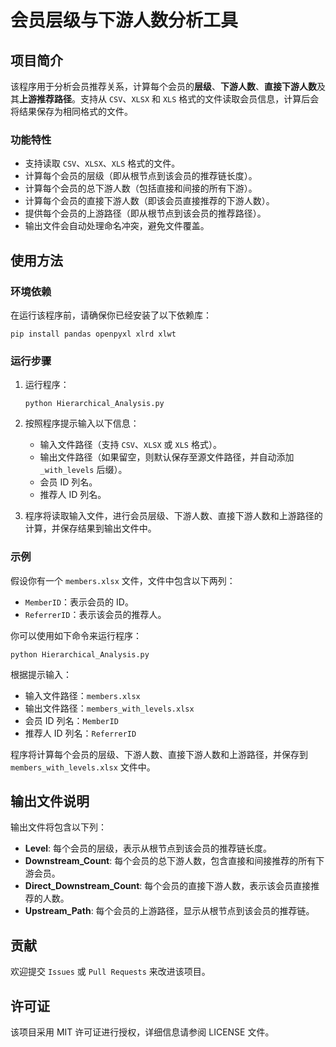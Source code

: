 # 会员层级与下游人数分析工具

## 项目简介

该程序用于分析会员推荐关系，计算每个会员的**层级**、**下游人数**、**直接下游人数**及其**上游推荐路径**。支持从 `CSV`、`XLSX` 和 `XLS` 格式的文件读取会员信息，计算后会将结果保存为相同格式的文件。

### 功能特性

- 支持读取 `CSV`、`XLSX`、`XLS` 格式的文件。
- 计算每个会员的层级（即从根节点到该会员的推荐链长度）。
- 计算每个会员的总下游人数（包括直接和间接的所有下游）。
- 计算每个会员的直接下游人数（即该会员直接推荐的下游人数）。
- 提供每个会员的上游路径（即从根节点到该会员的推荐路径）。
- 输出文件会自动处理命名冲突，避免文件覆盖。

## 使用方法

### 环境依赖

在运行该程序前，请确保你已经安装了以下依赖库：

```
pip install pandas openpyxl xlrd xlwt
```

### 运行步骤

1. 运行程序：

    ```
   python Hierarchical_Analysis.py
    ```

3. 按照程序提示输入以下信息：

    - 输入文件路径（支持 `CSV`、`XLSX` 或 `XLS` 格式）。
    - 输出文件路径（如果留空，则默认保存至源文件路径，并自动添加 `_with_levels` 后缀）。
    - 会员 ID 列名。
    - 推荐人 ID 列名。

4. 程序将读取输入文件，进行会员层级、下游人数、直接下游人数和上游路径的计算，并保存结果到输出文件中。
    

### 示例

假设你有一个 `members.xlsx` 文件，文件中包含以下两列：

- `MemberID`：表示会员的 ID。
- `ReferrerID`：表示该会员的推荐人。

你可以使用如下命令来运行程序：

`python Hierarchical_Analysis.py`

根据提示输入：

- 输入文件路径：`members.xlsx`
- 输出文件路径：`members_with_levels.xlsx`
- 会员 ID 列名：`MemberID`
- 推荐人 ID 列名：`ReferrerID`

程序将计算每个会员的层级、下游人数、直接下游人数和上游路径，并保存到 `members_with_levels.xlsx` 文件中。

## 输出文件说明

输出文件将包含以下列：

- **Level**: 每个会员的层级，表示从根节点到该会员的推荐链长度。
- **Downstream_Count**: 每个会员的总下游人数，包含直接和间接推荐的所有下游会员。
- **Direct_Downstream_Count**: 每个会员的直接下游人数，表示该会员直接推荐的人数。
- **Upstream_Path**: 每个会员的上游路径，显示从根节点到该会员的推荐链。

## 贡献

欢迎提交 `Issues` 或 `Pull Requests` 来改进该项目。

## 许可证

该项目采用 MIT 许可证进行授权，详细信息请参阅 LICENSE 文件。
